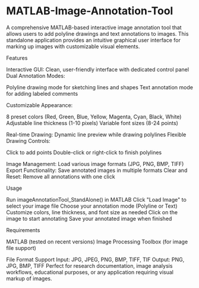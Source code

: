# MATLAB-Image-Annotation-Tool
A comprehensive MATLAB-based interactive image annotation tool that allows users to add polyline drawings and text annotations to images. This standalone application provides an intuitive graphical user interface for marking up images with customizable visual elements.

Features

Interactive GUI: Clean, user-friendly interface with dedicated control panel
Dual Annotation Modes:

Polyline drawing mode for sketching lines and shapes
Text annotation mode for adding labeled comments


Customizable Appearance:

8 preset colors (Red, Green, Blue, Yellow, Magenta, Cyan, Black, White)
Adjustable line thickness (1-10 pixels)
Variable font sizes (8-24 points)


Real-time Drawing: Dynamic line preview while drawing polylines
Flexible Drawing Controls:

Click to add points
Double-click or right-click to finish polylines


Image Management: Load various image formats (JPG, PNG, BMP, TIFF)
Export Functionality: Save annotated images in multiple formats
Clear and Reset: Remove all annotations with one click

Usage

Run imageAnnotationTool_StandAlone() in MATLAB
Click "Load Image" to select your image file
Choose your annotation mode (Polyline or Text)
Customize colors, line thickness, and font size as needed
Click on the image to start annotating
Save your annotated image when finished

Requirements

MATLAB (tested on recent versions)
Image Processing Toolbox (for image file support)

File Format Support
Input: JPG, JPEG, PNG, BMP, TIFF, TIF
Output: PNG, JPG, BMP, TIFF
Perfect for research documentation, image analysis workflows, educational purposes, or any application requiring visual markup of images.
